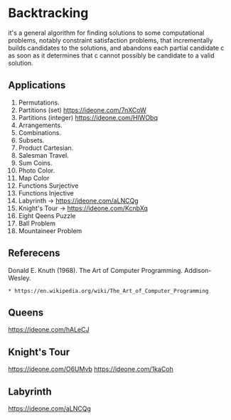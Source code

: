 # Backtracking

  it's a general algorithm for finding solutions to some computational problems, notably constraint satisfaction problems, that
  incrementally builds candidates to the solutions, and abandons each partial candidate c as soon as it determines that c cannot
  possibly be candidate to a valid solution.

## Applications

1.  Permutations.
2.  Partitions (set) https://ideone.com/7nXCoW 
3.  Partitions (integer) https://ideone.com/HIWObq 
4.  Arrangements.
5.  Combinations.
6.  Subsets.
7.  Product Cartesian.
8.  Salesman Travel.
9.  Sum Coins.
10.  Photo Color.
11.  Map Color
12. Functions Surjective
13. Functions Injective
14. Labyrinth -> https://ideone.com/aLNCQg
15. Knight's Tour -> https://ideone.com/KcnbXq
16. Eight Qeens Puzzle
17. Ball Problem
18. Mountaineer Problem

## Referecens

   Donald E. Knuth (1968). The Art of Computer Programming. Addison-Wesley.

    * https://en.wikipedia.org/wiki/The_Art_of_Computer_Programming 
    
## Queens    
https://ideone.com/hALeCJ

## Knight's Tour
https://ideone.com/O6UMvb https://ideone.com/1kaCoh

## Labyrinth
https://ideone.com/aLNCQg


